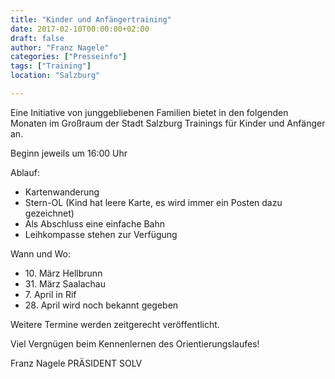 ```yaml
---
title: "Kinder und Anfängertraining"
date: 2017-02-10T00:00:00+02:00
draft: false
author: "Franz Nagele"
categories: ["Presseinfo"]
tags: ["Training"]
location: "Salzburg"

---
```


Eine Initiative von junggebliebenen Familien bietet in den folgenden Monaten im Großraum der Stadt Salzburg Trainings für Kinder und Anfänger an.

<!--more-->

Beginn jeweils um 16:00 Uhr

Ablauf:

* Kartenwanderung
* Stern-OL (Kind hat leere Karte, es wird immer ein Posten dazu gezeichnet)
* Als Abschluss eine einfache Bahn
* Leihkompasse stehen zur Verfügung

Wann und Wo:

* 10\. März Hellbrunn
* 31\. März Saalachau
* 7\. April in Rif
* 28\. April wird noch bekannt gegeben

Weitere Termine werden zeitgerecht veröffentlicht.

Viel Vergnügen beim Kennenlernen des Orientierungslaufes!

Franz Nagele
PRÄSIDENT SOLV